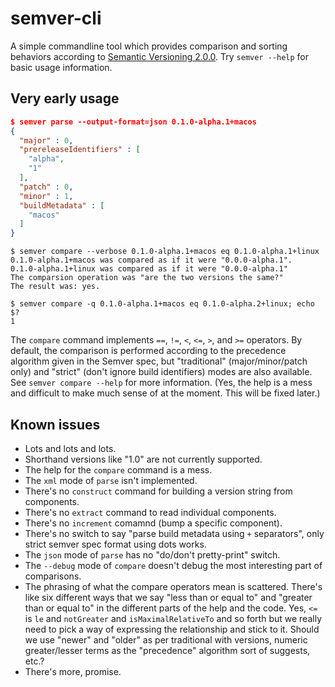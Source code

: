 # semver-cli

A simple commandline tool which provides comparison and sorting behaviors according to [Semantic Versioning 2.0.0](https://semver.org/spec/v2.0.0.html). Try `semver --help` for basic usage information.

## Very early usage

```json
$ semver parse --output-format=json 0.1.0-alpha.1+macos
{
  "major" : 0,
  "prereleaseIdentifiers" : [
    "alpha",
    "1"
  ],
  "patch" : 0,
  "minor" : 1,
  "buildMetadata" : [
    "macos"
  ]
}
```
```
$ semver compare --verbose 0.1.0-alpha.1+macos eq 0.1.0-alpha.1+linux
0.1.0-alpha.1+macos was compared as if it were "0.0.0-alpha.1".
0.1.0-alpha.1+linux was compared as if it were "0.0.0-alpha.1"
The comparsion operation was "are the two versions the same?"
The result was: yes.
```
```
$ semver compare -q 0.1.0-alpha.1+macos eq 0.1.0-alpha.2+linux; echo $?
1
```

The `compare` command implements `==`, `!=`, `<`, `<=`, `>`, and `>=` operators. By default, the comparison is performed according to the precedence algorithm given in the Semver spec, but "traditional" (major/minor/patch only) and "strict" (don't ignore build identifiers) modes are also available. See `semver compare --help` for more information. (Yes, the help is a mess and difficult to make much sense of at the moment. This will be fixed later.)

## Known issues

- Lots and lots and lots.
- Shorthand versions like "1.0" are not currently supported.
- The help for the `compare` command is a mess.
- The `xml` mode of `parse` isn't implemented.
- There's no `construct` command for building a version string from components.
- There's no `extract` command to read individual components.
- There's no `increment` comamnd (bump a specific component).
- There's no switch to say "parse build metadata using `+` separators", only strict semver spec format using dots works.
- The `json` mode of `parse` has no "do/don't pretty-print" switch.
- The `--debug` mode of `compare` doesn't debug the most interesting part of comparisons.
- The phrasing of what the compare operators mean is scattered. There's like six different ways that we say "less than or equal to" and "greater than or equal to" in the different parts of the help and the code. Yes, `<=` is `le` and `notGreater` and `isMaximalRelativeTo` and so forth but we really need to pick a way of expressing the relationship and stick to it. Should we use "newer" and "older" as per traditional with versions, numeric greater/lesser terms as the "precedence" algorithm sort of suggests, etc.?
- There's more, promise.
